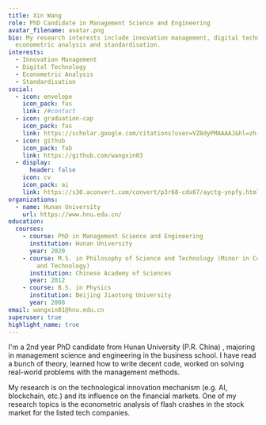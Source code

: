 ```yaml
---
title: Xin Wang
role: PhD Candidate in Management Science and Engineering
avatar_filename: avatar.png
bio: My research interests include innovation management, digital technology,
  econometric analysis and standardisation.
interests:
  - Innovation Management
  - Digital Technology
  - Econometric Analysis
  - Standardisation
social:
  - icon: envelope
    icon_pack: fas
    link: /#contact
  - icon: graduation-cap
    icon_pack: fas
    link: https://scholar.google.com/citations?user=VZ8dyPMAAAAJ&hl=zh-CN
  - icon: github
    icon_pack: fab
    link: https://github.com/wangxin03
  - display:
      header: false
    icon: cv
    icon_pack: ai
    link: https://s30.aconvert.com/convert/p3r68-cdx67/ayctg-ynpfy.html
organizations:
  - name: Hunan University
    url: https://www.hnu.edu.cn/
education:
  courses:
    - course: PhD in Management Science and Engineering
      institution: Hunan University
      year: 2020
    - course: M.S. in Philosophy of Science and Technology (Minor in Computer Science
        and Technology)
      institution: Chinese Academy of Sciences
      year: 2012
    - course: B.S. in Physics
      institution: Beijing Jiaotong University
      year: 2008
email: wangxin01@hnu.edu.cn
superuser: true
highlight_name: true
---
```

I'm a 2nd year PhD candidate from Hunan University (P.R. China) , majoring in management science and engineering in the business school. I have read a bunch of theory, learned how to write decent code, worked on solving real-world problems with the management methods.

My research is on the technological innovation mechanism (e.g. AI, blockchain, etc.) and its influence on the financial markets. One of my research topics is the econometric analysis of flash crashes in the stock market for the listed tech companies.